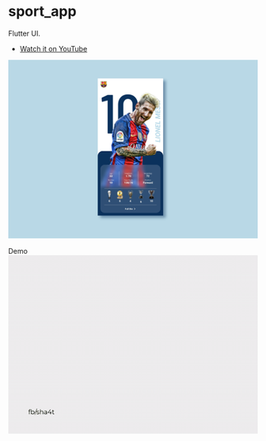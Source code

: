 # sport_app

Flutter UI.

- [Watch it on YouTube](https://youtu.be/3RXe399HxhM)

![](/sport_screen.png)

Demo
![](/sport-profile.gif)
